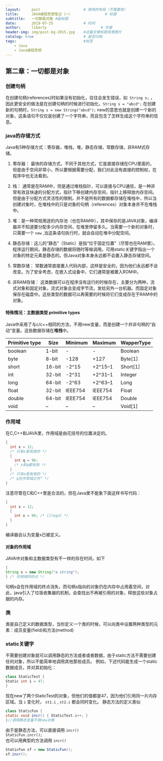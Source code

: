 ```yaml
---
layout:     post   				    # 使用的布局（不需要改）
title:      JAVA编程思想笔记（一） 				# 标题 
subtitle:   一切都是对象 #副标题
date:       2019-07-25 				# 时间
author:     liberty 						# 作者
header-img: img/post-bg-2015.jpg 	#这篇文章标题背景图片
catalog: true 						# 是否归档
tags:								#标签
    - Java
    - Java编程思想
--- 
```


## 第二章：一切都是对象

### 创建句柄

在创建句柄(references)时如果没有初始化，往往会发生错误，如` String s;` ，因此更安全的做法是在创建句柄的时候进行初始化，` String s = "abcd"; ` 在创建新的句柄时，` String s = new String("abcd"); ` new的意思也就是创建一个新的对象，这条语句不仅仅是创建了一个字符串，而且包含了怎样生成这个字符串的信息。

### java的存储方式

​    Java有5种存储方式：寄存器，堆栈，堆，静态存储，常数存储，非RAM式存储。

1. 寄存器： 最快的存储方式，不同于其他方式，它是直接存储在CPU里面的，但是由于空间非常小，所以要根据需要分配，我们对此没有直接的控制权，在程序中也无法看到。

2. 栈： 通常是在RAM中，但是通过堆栈指针，可以直接与CPU通信，是一种非常有效且快速的分配方式，指针下移创建内存空间，指针上移释放内存空间。但是由于分配方式灵活性的限制，并不是所有的数据都存储在堆栈中，所以当创建对象时，在堆栈中的只是对象的句柄（references）对象本身并不在堆栈中。

3. 堆：是一种常规用途的内存池（也在RAM中），其中保存的是JAVA对象，编译器并不知道要分配多少内存空间，在堆里停留多久。当需要一个新的对象时，只需要一个  `new` ,当这条语句执行时，就会自动在堆中分配空间。

4. 静态存储：这儿的“静态”（Static）是指“位于固定位置”（尽管也在RAM里）。程序运行期间，静态存储的数据将随时等候调用。可用static关键字指出一个对象的特定元素是静态的。但Java对象本身永远都不会置入静态存储空间。

5. 常数存储： 常数通常直接置入代码内部，这样是安全的，因为他们永远都不会改变。为了安全考虑，在嵌入式设备中，它们通常是被置入ROM中。

6. 非RAM存储： 这类数据可以在程序没有运行的时候存在，主要分为两种，流式对象和固定对象，流式对象会变成字节流，发给另外一台机器。而固定对象保存在磁盘中。这些类型的数据可以再需要的时候将它们变成存在于RAM中的对象。

#### 特殊情况：主数据类型 primitive types
Java中采用了与c/c++相同的方法，不用new变量，而是创建一个并非句柄的“自动”变量。这些数据存储在**堆栈**中。


|Primitive type|Size|Minimum|Maximum|WapperType|
|:--|---|---|---|---|
|boolean|1-bit|-|-|Boolean|
|byte|8-bit|-128|+127|Byte[1]|
|short|16-bit|-2^15|+2^15–1|Short[1]|
|int|32-bit|-2^31|+2^31–1|Integer|
|long|64-bit|-2^63|+2^63–1|Long|
|float|	32-bit|	IEEE754|IEEE754|Float|
|double|64-bit|IEEE754|IEEE754|Double|
|void|–	|–	|–	|Void[1]|


### 作用域
在C,C++和JAVA里，作用域是由花括号的位置决定的。
```java
{
  int x = 12;
  /* 只有x是有效的 */
  {
    int q = 96;
    /* x和q都有效 */
  }
  /* 只有x是有效的 */
  /* q在作用域之外” */
}
```

注意尽管在C和C++里是合法的，但在Java里不能象下面这样书写代码：
```java
{
  int x = 12;
  {
    int x = 96; /* illegal */
  }
}
```
编译器会认为变量x已被定义。
#### 对象的作用域
JAVA中对象和主数据类型有不一样的存在时间，如下
```java
{
String s = new String("a string");
} /* 作用域的终点 */
```
句柄s会在作用域的终点消失，而句柄s指向的对象仍在内存中占用着空间，对此，java引入了垃圾收集器的机制，会查找出不再被引用的对象，释放这些对象占据的内存。

### 类
类是自己定义的数据类型，当你定义一个类的时候，可以向类中设置两种类型的元素：成员变量(field)和方法(method)
### static关键字
不需要创建对象就可以调用静态的方法或者或者数据，由于static方法不需要创建任何对象，所以不能简单地调用其他那些成员。
例如，下述代码能生成一个static数据成员，并对其初始化：

```java
class StaticTest {
Static int i = 47;
}
```
现在new了两个StaticTest的对象，但他们的值都是47，因为他们引用同一片内存区域。当 `i` 变化时， `st1.i` , `st2.i` 都会同时变化。
静态方法的定义类似

```java
class StaticFun {
static void incr() { StaticTest.i++; }
}//调用静态变量不用new对象
```

由于是静态方法，可以直接调用 `incr()`   
` StaticFun.incr(); `   
也可以用典型的方法调用 `incr()`

```java
StaticFun sf = new StaticFun();
sf.incr();
```






